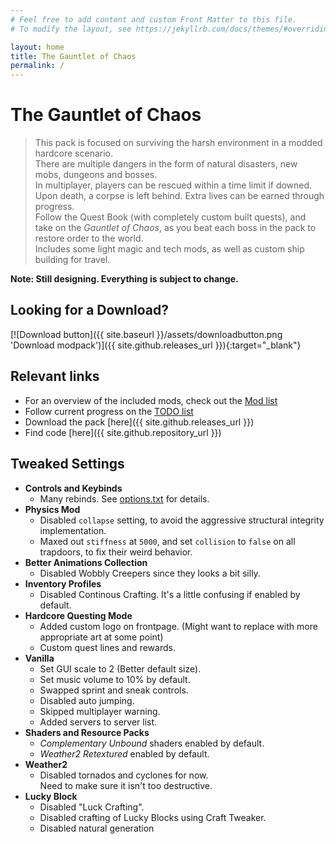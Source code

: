 ```yaml
---
# Feel free to add content and custom Front Matter to this file.
# To modify the layout, see https://jekyllrb.com/docs/themes/#overriding-theme-defaults

layout: home
title: The Gauntlet of Chaos
permalink: /
---
```


# The Gauntlet of Chaos
> This pack is focused on surviving the harsh environment in a modded hardcore scenario.  
There are multiple dangers in the form of natural disasters, new mobs, dungeons and bosses.  
In multiplayer, players can be rescued within a time limit if downed. Upon death, a corpse is left behind. Extra lives can be earned through progress.  
Follow the Quest Book (with completely custom built quests), and take on the *Gauntlet of Chaos*, as you beat each boss in the pack to restore order to the world.  
Includes some light magic and tech mods, as well as custom ship building for travel.

**Note: Still designing. Everything is subject to change.**

## Looking for a Download?
[![Download button]({{ site.baseurl }}/assets/downloadbutton.png 'Download modpack')]({{ site.github.releases_url }}){:target="_blank"}

## Relevant links
* For an overview of the included mods, check out the [Mod list](MODS.md)
* Follow current progress on the [TODO list](TODO.md)
* Download the pack [here]({{ site.github.releases_url }})
* Find code [here]({{ site.github.repository_url }})

## Tweaked Settings
* **Controls and Keybinds**
    * Many rebinds. See [options.txt](options.txt) for details.
* **Physics Mod**
    * Disabled `collapse` setting, to avoid the aggressive structural integrity implementation.
    * Maxed out `stiffness` at `5000`, and set `collision` to `false` on all trapdoors, to fix their weird behavior.
* **Better Animations Collection**
    * Disabled Wobbly Creepers since they looks a bit silly.
* **Inventory Profiles**
    * Disabled Continous Crafting. It's a little confusing if enabled by default.
* **Hardcore Questing Mode**
    * Added custom logo on frontpage. (Might want to replace with more appropriate art at some point)
    * Custom quest lines and rewards.
* **Vanilla**
    * Set GUI scale to 2 (Better default size).
    * Set music volume to 10% by default.
    * Swapped sprint and sneak controls.
    * Disabled auto jumping.
    * Skipped multiplayer warning.
    * Added servers to server list.
* **Shaders and Resource Packs**
    * *Complementary Unbound* shaders enabled by default.
    * *Weather2 Retextured* enabled by default.
* **Weather2**
    * Disabled tornados and cyclones for now.  
    Need to make sure it isn't too destructive.
* **Lucky Block**
    * Disabled "Luck Crafting".
    * Disabled crafting of Lucky Blocks using Craft Tweaker.
    * Disabled natural generation